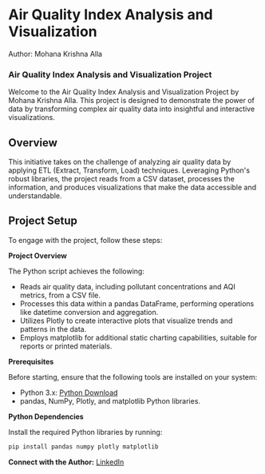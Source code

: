 # Air Quality Index Analysis and Visualization

Author: Mohana Krishna Alla

### Air Quality Index Analysis and Visualization Project

Welcome to the Air Quality Index Analysis and Visualization Project by Mohana Krishna Alla. This project is designed to demonstrate the power of data by transforming complex air quality data into insightful and interactive visualizations.

## Overview

This initiative takes on the challenge of analyzing air quality data by applying ETL (Extract, Transform, Load) techniques. Leveraging Python's robust libraries, the project reads from a CSV dataset, processes the information, and produces visualizations that make the data accessible and understandable.

## Project Setup

To engage with the project, follow these steps:

**Project Overview**

The Python script achieves the following:

- Reads air quality data, including pollutant concentrations and AQI metrics, from a CSV file.
- Processes this data within a pandas DataFrame, performing operations like datetime conversion and aggregation.
- Utilizes Plotly to create interactive plots that visualize trends and patterns in the data.
- Employs matplotlib for additional static charting capabilities, suitable for reports or printed materials.

**Prerequisites**

Before starting, ensure that the following tools are installed on your system:

- Python 3.x: [Python Download](https://www.python.org/downloads/)
- pandas, NumPy, Plotly, and matplotlib Python libraries.

**Python Dependencies**

Install the required Python libraries by running:

```bash
pip install pandas numpy plotly matplotlib
```

**Connect with the Author:**
[LinkedIn](https://www.linkedin.com/in/amkc777/)
